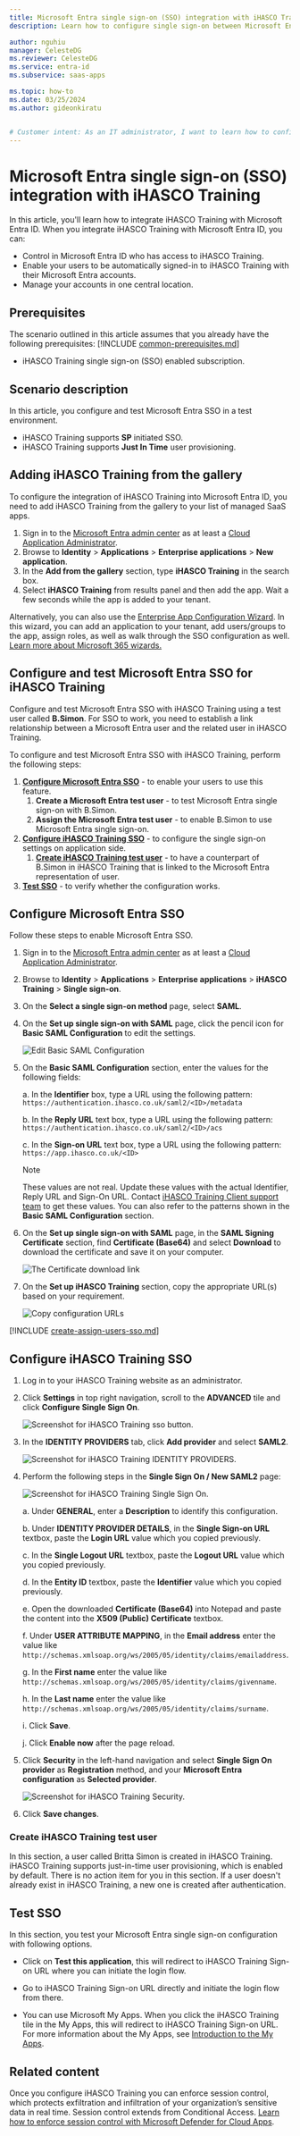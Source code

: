 ```yaml
---
title: Microsoft Entra single sign-on (SSO) integration with iHASCO Training
description: Learn how to configure single sign-on between Microsoft Entra ID and iHASCO Training.

author: nguhiu
manager: CelesteDG
ms.reviewer: CelesteDG
ms.service: entra-id
ms.subservice: saas-apps

ms.topic: how-to
ms.date: 03/25/2024
ms.author: gideonkiratu


# Customer intent: As an IT administrator, I want to learn how to configure single sign-on between Microsoft Entra ID and iHASCO Training so that I can control who has access to iHASCO Training, enable automatic sign-in with Microsoft Entra accounts, and manage my accounts in one central location.
---
```


# Microsoft Entra single sign-on (SSO) integration with iHASCO Training

In this article,  you'll learn how to integrate iHASCO Training with Microsoft Entra ID. When you integrate iHASCO Training with Microsoft Entra ID, you can:

* Control in Microsoft Entra ID who has access to iHASCO Training.
* Enable your users to be automatically signed-in to iHASCO Training with their Microsoft Entra accounts.
* Manage your accounts in one central location.

## Prerequisites
The scenario outlined in this article assumes that you already have the following prerequisites:
[!INCLUDE [common-prerequisites.md](~/identity/saas-apps/includes/common-prerequisites.md)]
* iHASCO Training single sign-on (SSO) enabled subscription.

## Scenario description

In this article,  you configure and test Microsoft Entra SSO in a test environment.

* iHASCO Training supports **SP** initiated SSO.
* iHASCO Training supports **Just In Time** user provisioning.


## Adding iHASCO Training from the gallery

To configure the integration of iHASCO Training into Microsoft Entra ID, you need to add iHASCO Training from the gallery to your list of managed SaaS apps.

1. Sign in to the [Microsoft Entra admin center](https://entra.microsoft.com) as at least a [Cloud Application Administrator](~/identity/role-based-access-control/permissions-reference.md#cloud-application-administrator).
1. Browse to **Identity** > **Applications** > **Enterprise applications** > **New application**.
1. In the **Add from the gallery** section, type **iHASCO Training** in the search box.
1. Select **iHASCO Training** from results panel and then add the app. Wait a few seconds while the app is added to your tenant.

 Alternatively, you can also use the [Enterprise App Configuration Wizard](https://portal.office.com/AdminPortal/home?Q=Docs#/azureadappintegration). In this wizard, you can add an application to your tenant, add users/groups to the app, assign roles, as well as walk through the SSO configuration as well. [Learn more about Microsoft 365 wizards.](/microsoft-365/admin/misc/azure-ad-setup-guides)


<a name='configure-and-test-azure-ad-sso-for-ihasco-training'></a>

## Configure and test Microsoft Entra SSO for iHASCO Training

Configure and test Microsoft Entra SSO with iHASCO Training using a test user called **B.Simon**. For SSO to work, you need to establish a link relationship between a Microsoft Entra user and the related user in iHASCO Training.

To configure and test Microsoft Entra SSO with iHASCO Training, perform the following steps:

1. **[Configure Microsoft Entra SSO](#configure-azure-ad-sso)** - to enable your users to use this feature.
    1. **Create a Microsoft Entra test user** - to test Microsoft Entra single sign-on with B.Simon.
    1. **Assign the Microsoft Entra test user** - to enable B.Simon to use Microsoft Entra single sign-on.
1. **[Configure iHASCO Training SSO](#configure-ihasco-training-sso)** - to configure the single sign-on settings on application side.
    1. **[Create iHASCO Training test user](#create-ihasco-training-test-user)** - to have a counterpart of B.Simon in iHASCO Training that is linked to the Microsoft Entra representation of user.
1. **[Test SSO](#test-sso)** - to verify whether the configuration works.

<a name='configure-azure-ad-sso'></a>

## Configure Microsoft Entra SSO

Follow these steps to enable Microsoft Entra SSO.

1. Sign in to the [Microsoft Entra admin center](https://entra.microsoft.com) as at least a [Cloud Application Administrator](~/identity/role-based-access-control/permissions-reference.md#cloud-application-administrator).
1. Browse to **Identity** > **Applications** > **Enterprise applications** > **iHASCO Training** > **Single sign-on**.
1. On the **Select a single sign-on method** page, select **SAML**.
1. On the **Set up single sign-on with SAML** page, click the pencil icon for **Basic SAML Configuration** to edit the settings.

   ![Edit Basic SAML Configuration](common/edit-urls.png)

1. On the **Basic SAML Configuration** section, enter the values for the following fields:

    a. In the **Identifier** box, type a URL using the following pattern:
    `https://authentication.ihasco.co.uk/saml2/<ID>/metadata`

    b. In the **Reply URL** text box, type a URL using the following pattern:
    `https://authentication.ihasco.co.uk/saml2/<ID>/acs`
    
    c. In the **Sign-on URL** text box, type a URL using the following pattern:
    `https://app.ihasco.co.uk/<ID>`

	> [!NOTE]
	> These values are not real. Update these values with the actual Identifier, Reply URL and Sign-On URL. Contact [iHASCO Training Client support team](mailto:support@ihasco.co.uk) to get these values. You can also refer to the patterns shown in the **Basic SAML Configuration** section.

1. On the **Set up single sign-on with SAML** page, in the **SAML Signing Certificate** section,  find **Certificate (Base64)** and select **Download** to download the certificate and save it on your computer.

	![The Certificate download link](common/certificatebase64.png)

1. On the **Set up iHASCO Training** section, copy the appropriate URL(s) based on your requirement.

	![Copy configuration URLs](common/copy-configuration-urls.png)
<a name='create-an-azure-ad-test-user'></a>

[!INCLUDE [create-assign-users-sso.md](~/identity/saas-apps/includes/create-assign-users-sso.md)]

## Configure iHASCO Training SSO

1. Log in to your iHASCO Training website as an administrator.

1. Click **Settings** in top right navigation, scroll to the **ADVANCED** tile and click **Configure Single Sign On**.

    ![Screenshot for iHASCO Training sso button.](./media/ihasco-training-tutorial/settings.png)

1. In the **IDENTITY PROVIDERS** tab, click **Add provider** and select **SAML2**.

    ![Screenshot for iHASCO Training IDENTITY PROVIDERS.](./media/ihasco-training-tutorial/add-provider.png)

1. Perform the following steps in the **Single Sign On / New SAML2** page:

    ![Screenshot for iHASCO Training Single Sign On.](./media/ihasco-training-tutorial/single-sign-on.png)

    a. Under **GENERAL**, enter a **Description** to identify this configuration.

    b. Under **IDENTITY PROVIDER DETAILS**, in the **Single Sign-on URL** textbox, paste the **Login URL** value which you copied previously.

    c. In the **Single Logout URL** textbox, paste the **Logout URL** value which you copied previously.

    d. In the **Entity ID** textbox, paste the **Identifier** value which you copied previously.

    e. Open the downloaded **Certificate (Base64)** into Notepad and paste the content into the **X509 (Public) Certificate** textbox.

    f. Under **USER ATTRIBUTE MAPPING**, in the **Email address** enter the value like `http://schemas.xmlsoap.org/ws/2005/05/identity/claims/emailaddress`.

    g. In the **First name** enter the value like `http://schemas.xmlsoap.org/ws/2005/05/identity/claims/givenname`.

    h. In the **Last name** enter the value like `http://schemas.xmlsoap.org/ws/2005/05/identity/claims/surname`.

    i. Click **Save**.

    j. Click **Enable now** after the page reload.

1. Click **Security** in the left-hand navigation and select **Single Sign On provider** as **Registration** method, and your **Microsoft Entra configuration** as **Selected provider**.

    ![Screenshot for iHASCO Training Security.](./media/ihasco-training-tutorial/security.png)

1. Click **Save changes**.

### Create iHASCO Training test user

In this section, a user called Britta Simon is created in iHASCO Training. iHASCO Training supports just-in-time user provisioning, which is enabled by default. There is no action item for you in this section. If a user doesn't already exist in iHASCO Training, a new one is created after authentication.

## Test SSO 

In this section, you test your Microsoft Entra single sign-on configuration with following options. 

* Click on **Test this application**, this will redirect to iHASCO Training Sign-on URL where you can initiate the login flow. 

* Go to iHASCO Training Sign-on URL directly and initiate the login flow from there.

* You can use Microsoft My Apps. When you click the iHASCO Training tile in the My Apps, this will redirect to iHASCO Training Sign-on URL. For more information about the My Apps, see [Introduction to the My Apps](https://support.microsoft.com/account-billing/sign-in-and-start-apps-from-the-my-apps-portal-2f3b1bae-0e5a-4a86-a33e-876fbd2a4510).


## Related content

Once you configure iHASCO Training you can enforce session control, which protects exfiltration and infiltration of your organization’s sensitive data in real time. Session control extends from Conditional Access. [Learn how to enforce session control with Microsoft Defender for Cloud Apps](/cloud-app-security/proxy-deployment-any-app).
